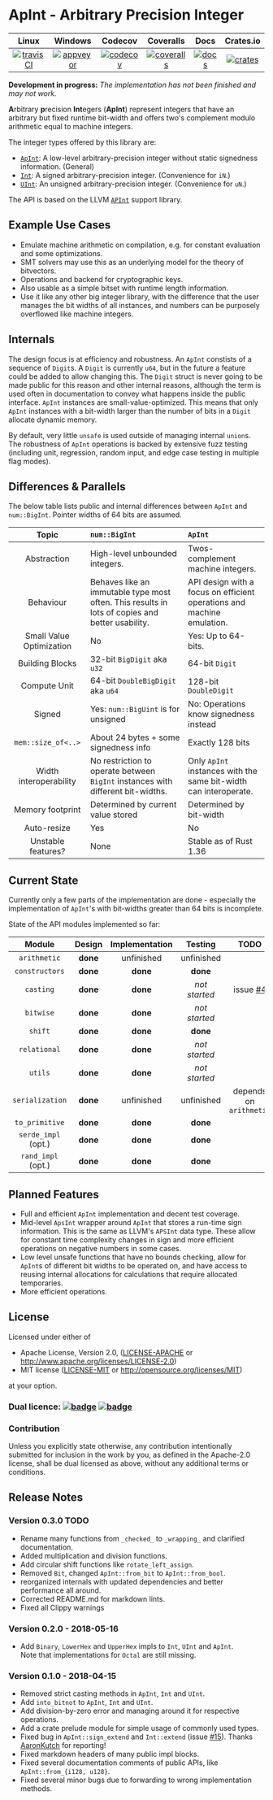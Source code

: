 # ApInt - Arbitrary Precision Integer

|        Linux        |       Windows       |       Codecov        |       Coveralls      |       Docs       |       Crates.io      |
|:-------------------:|:-------------------:|:--------------------:|:--------------------:|:----------------:|:--------------------:|
| [![travisCI][1]][2] | [![appveyor][3]][4] | [![codecov][15]][16] | [![coveralls][5]][6] | [![docs][11]][12] | [![crates][13]][14] |

**Development in progress:** *The implementation has not been finished and may not work.*

**A**rbitrary **p**recision **Int**egers (**ApInt**) represent integers that have an arbitrary but
fixed runtime bit-width and offers two's complement modulo arithmetic equal to machine integers.

The integer types offered by this library are:

- [`ApInt`][30]: A low-level arbitrary-precision integer without static signedness information. (General)
- [`Int`][31]: A signed arbitrary-precision integer. (Convenience for `iN`.)
- [`UInt`][32]: An unsigned arbitrary-precision integer. (Convenience for `uN`.)

The API is based on the LLVM [`APInt`](http://llvm.org/doxygen/classllvm_1_1APInt.html) support library.

## Example Use Cases

- Emulate machine arithmetic on compilation, e.g. for constant evaluation and some optimizations.
- SMT solvers may use this as an underlying model for the theory of bitvectors.
- Operations and backend for cryptographic keys.
- Also usable as a simple bitset with runtime length information.
- Use it like any other big integer library, with the difference that the user manages the bit
  widths of all instances, and numbers can be purposely overflowed like machine integers.

## Internals

The design focus is at efficiency and robustness.
An `ApInt` constists of a sequence of `Digit`s.
A `Digit` is currently `u64`, but in the future a feature could be added to allow changing this.
The `Digit` struct is never going to be made public for this reason and other internal reasons,
although the term is used often in documentation to convey what happens inside the public interface.
`ApInt` instances are small-value-optimized. This means that only `ApInt` instances with a bit-width
larger than the number of bits in a `Digit` allocate dynamic memory.

By default, very little `unsafe` is used outside of managing internal `union`s. The robustness of
`ApInt` operations is backed by extensive fuzz testing (including unit, regression, random input,
and edge case testing in multiple flag modes).

## Differences & Parallels

The below table lists public and internal differences between `ApInt` and `num::BigInt`. Pointer
widths of 64 bits are assumed.

|        Topic             |               `num::BigInt`               |               `ApInt`                   |
|:------------------------:|:------------------------------------------|:----------------------------------------|
| Abstraction              | High-level unbounded integers.            | Twos-complement machine integers.       |
| Behaviour                | Behaves like an immutable type most often. This results in lots of copies and better usability. | API design with a focus on efficient operations and machine emulation. |
| Small Value Optimization | No                                        | Yes: Up to 64-bits.                     |
| Building Blocks          | 32-bit `BigDigit` aka `u32`               | 64-bit `Digit`                          |
| Compute Unit             | 64-bit `DoubleBigDigit` aka `u64`         | 128-bit `DoubleDigit`                   |
| Signed                   | Yes: `num::BigUint` is for unsigned       | No: Operations know signedness instead  |
| `mem::size_of<..>`       | About 24 bytes + some signedness info     | Exactly 128 bits                        |
| Width interoperability   | No restriction to operate between `BigInt` instances with different bit-widths. | Only `ApInt` instances with the same bit-width can interoperate. |
| Memory footprint         | Determined by current value stored        | Determined by bit-width                 |
| Auto-resize              | Yes                                       | No                                      |
| Unstable features?       | None                                      | Stable as of Rust 1.36                  |

## Current State

Currently only a few parts of the implementation are done - especially the implementation of
`ApInt`'s with bit-widths greater than 64 bits is incomplete.

State of the API modules implemented so far:

|        Module       | Design | Implementation | Testing | TODO |
|:-------------------:|:------:|:--------------:|:-------:|:----:|
| `arithmetic`        | **done** | unfinished | unfinished | |
| `constructors`      | **done** | **done** | **done** | |
| `casting`           | **done** | **done** | *not started* | issue [#4](https://github.com/Robbepop/apint/issues/4) |
| `bitwise`           | **done** | **done** | *not started* | |
| `shift`             | **done** | **done** |  **done** | |
| `relational`        | **done** | **done** | *not started* | |
| `utils`             | **done** | **done** | *not started* | |
| `serialization`     | **done** | unfinished | unfinished | depends on `arithmetic` |
| `to_primitive`      | **done** | **done** | **done** | |
| `serde_impl` (opt.) | **done** | **done** | **done** | |
| `rand_impl` (opt.)  | **done** | **done** | **done** | |

## Planned Features

- Full and efficient `ApInt` implementation and decent test coverage.
- Mid-level `ApsInt` wrapper around `ApInt` that stores a run-time sign information. This is the
  same as LLVM's `APSInt` data type. These allow for constant time complexity changes in sign and
  more efficient operations on negative numbers in some cases.
- Low level unsafe functions that have no bounds checking, allow for `ApInt`s of different bit
  widths to be operated on, and have access to reusing internal allocations for calculations that
  require allocated temporaries.
- More efficient operations.

## License

Licensed under either of

- Apache License, Version 2.0,
  ([LICENSE-APACHE](LICENSE-APACHE) or <http://www.apache.org/licenses/LICENSE-2.0>)
- MIT license ([LICENSE-MIT](LICENSE-MIT) or <http://opensource.org/licenses/MIT>)

at your option.

### Dual licence: [![badge][7]](LICENSE-MIT) [![badge][8]](LICENSE-APACHE)

### Contribution

Unless you explicitly state otherwise, any contribution intentionally submitted for inclusion in the
work by you, as defined in the Apache-2.0 license, shall be dual licensed as above, without any
additional terms or conditions.

[1]: https://travis-ci.org/Robbepop/apint.svg?branch=master
[2]: https://travis-ci.org/Robbepop/apint
[3]: https://ci.appveyor.com/api/projects/status/16fc9l6rtroo4xqd?svg=true
[4]: https://ci.appveyor.com/project/Robbepop/apint/branch/master
[5]: https://coveralls.io/repos/github/Robbepop/apint/badge.svg?branch=master
[6]: https://coveralls.io/github/Robbepop/apint?branch=master
[7]: https://img.shields.io/badge/license-MIT-blue.svg
[8]: https://img.shields.io/badge/license-APACHE-orange.svg
[9]: ./LICENSE-MIT
[10]: ./LICENSE-APACHE
[11]: https://docs.rs/apint/badge.svg
[12]: https://docs.rs/apint/
[13]: https://img.shields.io/crates/v/apint.svg
[14]: https://crates.io/crates/apint/
[15]: https://codecov.io/gh/robbepop/apint/branch/master/graph/badge.svg
[16]: https://codecov.io/gh/Robbepop/apint/branch/master

[17]: https://github.com/rust-lang/rust/issues/35118
[18]: https://github.com/rust-lang/rust/issues/34511
[19]: https://github.com/rust-lang/rust/issues/41891

[30]: https://docs.rs/apint/0.1.0/apint/struct.APInt.html
[31]: https://docs.rs/apint/0.1.0/apint/struct.Int.html
[32]: https://docs.rs/apint/0.1.0/apint/struct.UInt.html

## Release Notes

### Version 0.3.0 TODO

- Rename many functions from `_checked_` to `_wrapping_` and clarified documentation.
- Added multiplication and division functions.
- Add circular shift functions like `rotate_left_assign`.
- Removed `Bit`, changed `ApInt::from_bit` to `ApInt::from_bool`.
- reorganized internals with updated dependencies and better performance all around.
- Corrected README.md for markdown lints.
- Fixed all Clippy warnings

### Version 0.2.0 - 2018-05-16

- Add `Binary`, `LowerHex` and `UpperHex` impls to `Int`, `UInt` and `ApInt`.  
  Note that implementations for `Octal` are still missing.

### Version 0.1.0 - 2018-04-15

- Removed strict casting methods in `ApInt`, `Int` and `UInt`.
- Add `into_bitnot` to `ApInt`, `Int` and `UInt`.
- Add division-by-zero error and managing around it for respective operations.
- Add a crate prelude module for simple usage of commonly used types.
- Fixed bug in `ApInt::sign_extend` and `Int::extend`
  (issue [#15](https://github.com/Robbepop/apint/issues/15)).
  Thanks [AaronKutch](https://github.com/AaronKutch) for reporting!
- Fixed markdown headers of many public impl blocks.
- Fixed several documentation comments of public APIs, like `ApInt::from_{i128, u128}`.
- Fixed several minor bugs due to forwarding to wrong implementation methods.
